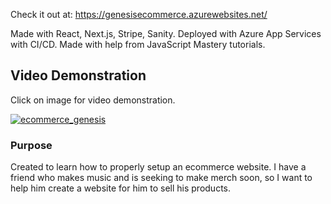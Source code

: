 Check it out at: https://genesisecommerce.azurewebsites.net/

Made with React, Next.js, Stripe, Sanity. Deployed with Azure App Services with CI/CD. Made with help from JavaScript Mastery tutorials. 

## Video Demonstration
Click on image for video demonstration.

[![ecommerce_genesis](https://user-images.githubusercontent.com/63517032/195730031-3b2e9eeb-2291-418b-9d24-43d3c2124d0f.PNG)](https://www.youtube.com/watch?v=ejsXkYb4aws "GENESIS Ecommerce demo!")

### Purpose
Created to learn how to properly setup an ecommerce website. I have a friend who makes music and is seeking to make merch soon, so I want to help him create a website for him to sell his products.
